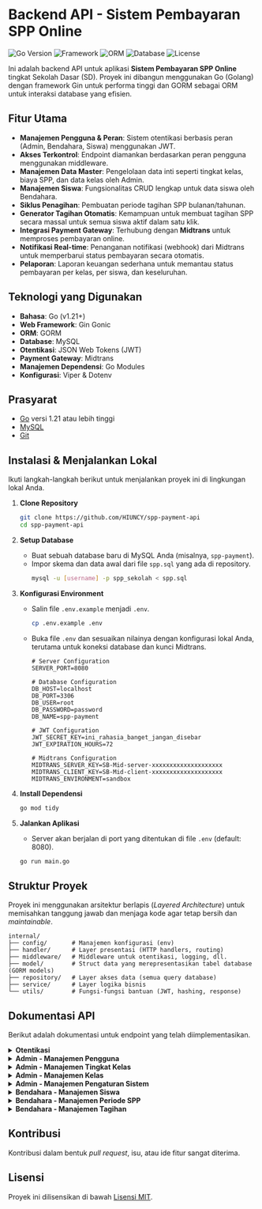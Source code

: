 # Backend API - Sistem Pembayaran SPP Online

![Go Version](https://img.shields.io/badge/Go-1.21%2B-blue.svg)
![Framework](https://img.shields.io/badge/Framework-Gin-green.svg)
![ORM](https://img.shields.io/badge/ORM-GORM-orange.svg)
![Database](https://img.shields.io/badge/Database-MySQL-blue.svg)
![License](https://img.shields.io/badge/License-MIT-lightgrey.svg)

Ini adalah backend API untuk aplikasi **Sistem Pembayaran SPP Online** tingkat Sekolah Dasar (SD). Proyek ini dibangun menggunakan Go (Golang) dengan framework Gin untuk performa tinggi dan GORM sebagai ORM untuk interaksi database yang efisien.

## Fitur Utama

-   **Manajemen Pengguna & Peran**: Sistem otentikasi berbasis peran (Admin, Bendahara, Siswa) menggunakan JWT.
-   **Akses Terkontrol**: Endpoint diamankan berdasarkan peran pengguna menggunakan middleware.
-   **Manajemen Data Master**: Pengelolaan data inti seperti tingkat kelas, biaya SPP, dan data kelas oleh Admin.
-   **Manajemen Siswa**: Fungsionalitas CRUD lengkap untuk data siswa oleh Bendahara.
-   **Siklus Penagihan**: Pembuatan periode tagihan SPP bulanan/tahunan.
-   **Generator Tagihan Otomatis**: Kemampuan untuk membuat tagihan SPP secara massal untuk semua siswa aktif dalam satu klik.
-   **Integrasi Payment Gateway**: Terhubung dengan **Midtrans** untuk memproses pembayaran online.
-   **Notifikasi Real-time**: Penanganan notifikasi (webhook) dari Midtrans untuk memperbarui status pembayaran secara otomatis.
-   **Pelaporan**: Laporan keuangan sederhana untuk memantau status pembayaran per kelas, per siswa, dan keseluruhan.

## Teknologi yang Digunakan

-   **Bahasa**: Go (v1.21+)
-   **Web Framework**: Gin Gonic
-   **ORM**: GORM
-   **Database**: MySQL
-   **Otentikasi**: JSON Web Tokens (JWT)
-   **Payment Gateway**: Midtrans
-   **Manajemen Dependensi**: Go Modules
-   **Konfigurasi**: Viper & Dotenv

## Prasyarat

-   [Go](https://golang.org/dl/) versi 1.21 atau lebih tinggi
-   [MySQL](https://www.mysql.com/downloads/)
-   [Git](https://git-scm.com/downloads/)

## Instalasi & Menjalankan Lokal

Ikuti langkah-langkah berikut untuk menjalankan proyek ini di lingkungan lokal Anda.

1.  **Clone Repository**
    ```sh
    git clone https://github.com/HIUNCY/spp-payment-api
    cd spp-payment-api
    ```

2.  **Setup Database**
    -   Buat sebuah database baru di MySQL Anda (misalnya, `spp-payment`).
    -   Impor skema dan data awal dari file `spp.sql` yang ada di repository.
        ```sh
        mysql -u [username] -p spp_sekolah < spp.sql
        ```

3.  **Konfigurasi Environment**
    -   Salin file `.env.example` menjadi `.env`.
        ```sh
        cp .env.example .env
        ```
    -   Buka file `.env` dan sesuaikan nilainya dengan konfigurasi lokal Anda, terutama untuk koneksi database dan kunci Midtrans.
        ```env
        # Server Configuration
        SERVER_PORT=8080

        # Database Configuration
        DB_HOST=localhost
        DB_PORT=3306
        DB_USER=root
        DB_PASSWORD=password
        DB_NAME=spp-payment

        # JWT Configuration
        JWT_SECRET_KEY=ini_rahasia_banget_jangan_disebar
        JWT_EXPIRATION_HOURS=72

        # Midtrans Configuration
        MIDTRANS_SERVER_KEY=SB-Mid-server-xxxxxxxxxxxxxxxxxxxx
        MIDTRANS_CLIENT_KEY=SB-Mid-client-xxxxxxxxxxxxxxxxxxxx
        MIDTRANS_ENVIRONMENT=sandbox
        ```

4.  **Install Dependensi**
    ```sh
    go mod tidy
    ```

5.  **Jalankan Aplikasi**
    -   Server akan berjalan di port yang ditentukan di file `.env` (default: 8080).
    ```sh
    go run main.go
    ```

## Struktur Proyek

Proyek ini menggunakan arsitektur berlapis (*Layered Architecture*) untuk memisahkan tanggung jawab dan menjaga kode agar tetap bersih dan *maintainable*.
```
internal/
├── config/       # Manajemen konfigurasi (env)
├── handler/      # Layer presentasi (HTTP handlers, routing)
├── middleware/   # Middleware untuk otentikasi, logging, dll.
├── model/        # Struct data yang merepresentasikan tabel database (GORM models)
├── repository/   # Layer akses data (semua query database)
├── service/      # Layer logika bisnis
└── utils/        # Fungsi-fungsi bantuan (JWT, hashing, response)
```

## Dokumentasi API

Berikut adalah dokumentasi untuk endpoint yang telah diimplementasikan.

<details>
<summary><b>Otentikasi</b></summary>

### Login Pengguna
-   `POST /api/v1/login`
-   **Otorisasi**: Publik
-   **Request Body**:
    ```json
    {
        "email": "admin@sekolah.sch.id",
        "password": "password"
    }
    ```
-   **Response Sukses (200 OK)**:
    ```json
    {
        "status": "success",
        "message": "Login berhasil",
        "data": {
            "token": "jwt.token.string"
        }
    }
    ```

### Mendapatkan Profil Pengguna Login
-   `GET /api/v1/me`
-   **Otorisasi**: Admin, Bendahara, Siswa
-   **Header**: `Authorization: Bearer <TOKEN>`
-   **Response Sukses (200 OK)**:
    ```json
    {
        "status": "success",
        "message": "Profil pengguna berhasil diambil",
        "data": {
            "id": 1,
            "nama_lengkap": "Administrator",
            "email": "admin@sekolah.sch.id",
            "role": "admin"
        }
    }
    ```

</details>

<details>
<summary><b>Admin - Manajemen Pengguna</b></summary>

### Membuat Pengguna Baru
-   `POST /api/v1/admin/users`
-   **Otorisasi**: Admin
-   **Header**: `Authorization: Bearer <TOKEN>`
-   **Request Body**:
    ```json
    {
        "nama_lengkap": "Bendahara Sekolah",
        "email": "bendahara@sekolah.sch.id",
        "password": "password123",
        "role_id": 2
    }
    ```

### Mendapatkan Daftar Pengguna
-   `GET /api/v1/admin/users`
-   **Otorisasi**: Admin
-   **Header**: `Authorization: Bearer <TOKEN>`
-   **Query Params (Opsional)**:
    -   `page` (angka), `limit` (angka), `role_id` (angka), `search` (string)

### Mendapatkan Detail Pengguna
-   `GET /api/v1/admin/users/{id}`
-   **Otorisasi**: Admin
-   **Header**: `Authorization: Bearer <TOKEN>`

### Memperbarui Pengguna
-   `PUT /api/v1/admin/users/{id}`
-   **Otorisasi**: Admin
-   **Header**: `Authorization: Bearer <TOKEN>`
-   **Request Body**:
    ```json
    {
        "nama_lengkap": "Bendahara Utama Update",
        "email": "bendahara.utama@sekolah.sch.id",
        "role_id": 2
    }
    ```

### Menghapus Pengguna
-   `DELETE /api/v1/admin/users/{id}`
-   **Otorisasi**: Admin
-   **Header**: `Authorization: Bearer <TOKEN>`

</details>

<details>
<summary><b>Admin - Manajemen Tingkat Kelas</b></summary>

### Membuat Tingkat Kelas Baru
-   `POST /api/v1/admin/class-levels`
-   **Otorisasi**: Admin
-   **Header**: `Authorization: Bearer <TOKEN>`
-   **Request Body**:
    ```json
    {
        "tingkat": 1,
        "nama_tingkat": "Kelas 1",
        "biaya_spp": 150000
    }
    ```

### Mendapatkan Semua Tingkat Kelas
-   `GET /api/v1/admin/class-levels`
-   **Otorisasi**: Admin
-   **Header**: `Authorization: Bearer <TOKEN>`

### Mendapatkan Detail Tingkat Kelas
-   `GET /api/v1/admin/class-levels/{id}`
-   **Otorisasi**: Admin
-   **Header**: `Authorization: Bearer <TOKEN>`

### Memperbarui Tingkat Kelas
-   `PUT /api/v1/admin/class-levels/{id}`
-   **Otorisasi**: Admin
-   **Header**: `Authorization: Bearer <TOKEN>`
-   **Request Body**:
    ```json
    {
        "tingkat": 1,
        "nama_tingkat": "Kelas 1",
        "biaya_spp": 155000,
        "status": "aktif"
    }
    ```

### Menghapus Tingkat Kelas
-   `DELETE /api/v1/admin/class-levels/{id}`
-   **Otorisasi**: Admin
-   **Header**: `Authorization: Bearer <TOKEN>`

</details>

<details>
<summary><b>Admin - Manajemen Kelas</b></summary>

### Membuat Kelas Baru
-   `POST /api/v1/admin/classes`
-   **Otorisasi**: Admin
-   **Header**: `Authorization: Bearer <TOKEN>`
-   **Request Body**:
    ```json
    {
        "tingkat_id": 1,
        "nama_kelas": "1A",
        "wali_kelas": "Bu Sari",
        "kapasitas": 30
    }
    ```

### Mendapatkan Semua Kelas
-   `GET /api/v1/admin/classes`
-   **Otorisasi**: Admin
-   **Header**: `Authorization: Bearer <TOKEN>`

### Mendapatkan Detail Kelas
-   `GET /api/v1/admin/classes/{id}`
-   **Otorisasi**: Admin
-   **Header**: `Authorization: Bearer <TOKEN>`

### Memperbarui Kelas
-   `PUT /api/v1/admin/classes/{id}`
-   **Otorisasi**: Admin
-   **Header**: `Authorization: Bearer <TOKEN>`
-   **Request Body**:
    ```json
    {
        "tingkat_id": 1,
        "nama_kelas": "1A",
        "wali_kelas": "Sari Hartati, S.Pd.",
        "kapasitas": 32,
        "status": "aktif"
    }
    ```

### Menghapus Kelas
-   `DELETE /api/v1/admin/classes/{id}`
-   **Otorisasi**: Admin
-   **Header**: `Authorization: Bearer <TOKEN>`

</details>

<details>
<summary><b>Admin - Manajemen Pengaturan Sistem</b></summary>

### Mendapatkan Semua Pengaturan
-   `GET /api/v1/admin/settings`
-   **Otorisasi**: Admin
-   **Header**: `Authorization: Bearer <TOKEN>`
-   **Response Sukses (200 OK)**:
    ```json
    {
        "status": "success",
        "message": "Data pengaturan berhasil diambil",
        "data": {
            "nama_sekolah": "SD Negeri 1 Contoh",
            "alamat_sekolah": "Jl. Pendidikan No. 1, Kota",
            "telepon_sekolah": "021-1234567",
            "email_sekolah": "info@sekolah.sch.id",
            "tahun_ajaran_aktif": "2024/2025",
            "midtrans_server_key": "",
            "midtrans_client_key": "",
            "midtrans_environment": "sandbox"
        }
    }
    ```

### Memperbarui Pengaturan
-   `PUT /api/v1/admin/settings`
-   **Otorisasi**: Admin
-   **Header**: `Authorization: Bearer <TOKEN>`
-   **Request Body**:
    ```json
    {
        "nama_sekolah": "SDN Koding Jaya",
        "telepon_sekolah": "021-111222"
    }
    ```
-   **Response Sukses (200 OK)**:
    ```json
    {
        "status": "success",
        "message": "Pengaturan berhasil diperbarui",
        "data": null
    }
    ```

</details>

<details>
<summary><b>Bendahara - Manajemen Siswa</b></summary>

### Membuat Siswa Baru
-   `POST /api/v1/treasurer/students`
-   **Otorisasi**: Bendahara, Admin
-   **Header**: `Authorization: Bearer <TOKEN>`
-   **Request Body**:
    ```json
    {
        "email": "budi.siswa@email.com",
        "password": "password123",
        "nisn": "1234567890",
        "kelas_id": 1,
        "nama_lengkap": "Budi Santoso",
        "jenis_kelamin": "L",
        "tempat_lahir": "Jakarta",
        "tanggal_lahir": "2018-07-15",
        "alamat": "Jl. Merdeka No. 10",
        "nama_orangtua": "Bapak Santoso",
        "telepon_orangtua": "08123456789",
        "tahun_masuk": 2024
    }
    ```

### Mendapatkan Daftar Siswa
-   `GET /api/v1/treasurer/students`
-   **Otorisasi**: Bendahara, Admin
-   **Header**: `Authorization: Bearer <TOKEN>`
-   **Query Params (Opsional)**:
    -   `page` (angka): Nomor halaman.
    -   `limit` (angka): Jumlah data per halaman.
    -   `kelas_id` (angka): Filter berdasarkan ID kelas.
    -   `search` (string): Cari berdasarkan nama atau NISN.

### Mendapatkan Detail Siswa
-   `GET /api/v1/treasurer/students/{id}`
-   **Otorisasi**: Bendahara, Admin
-   **Header**: `Authorization: Bearer <TOKEN>`

### Memperbarui Siswa
-   `PUT /api/v1/treasurer/students/{id}`
-   **Otorisasi**: Bendahara, Admin
-   **Header**: `Authorization: Bearer <TOKEN>`
-   **Request Body**:
    ```json
    {
        "nisn": "1234567890",
        "kelas_id": 2,
        "nama_lengkap": "Budi Santoso",
        "jenis_kelamin": "L",
        "tempat_lahir": "Jakarta",
        "tanggal_lahir": "2018-07-15",
        "alamat": "Jl. Kemerdekaan No. 12",
        "nama_orangtua": "Bapak Santoso",
        "telepon_orangtua": "08123456789",
        "tahun_masuk": 2024,
        "status": "aktif",
        "email": "budi.santoso@email.com",
        "status_user": "aktif"
    }
    ```

### Menghapus Siswa
-   `DELETE /api/v1/treasurer/students/{id}`
-   **Otorisasi**: Bendahara, Admin
-   **Header**: `Authorization: Bearer <TOKEN>`

</details>

<details>
<summary><b>Bendahara - Manajemen Periode SPP</b></summary>

### Membuat Periode Baru
-   `POST /api/v1/treasurer/periods`
-   **Otorisasi**: Bendahara, Admin
-   **Header**: `Authorization: Bearer <TOKEN>`
-   **Request Body**:
    ```json
    {
        "tahun_ajaran": "2025/2026",
        "bulan": 7,
        "nama_bulan": "Juli",
        "tanggal_mulai": "2025-07-01",
        "tanggal_selesai": "2025-07-31"
    }
    ```

### Mendapatkan Daftar Periode
-   `GET /api/v1/treasurer/periods`
-   **Otorisasi**: Bendahara, Admin
-   **Header**: `Authorization: Bearer <TOKEN>`
-   **Query Params (Opsional)**:
    -   `tahun_ajaran` (string): Filter berdasarkan tahun ajaran, contoh: `2025/2026`.

### Mendapatkan Detail Periode
-   `GET /api/v1/treasurer/periods/{id}`
-   **Otorisasi**: Bendahara, Admin
-   **Header**: `Authorization: Bearer <TOKEN>`

### Memperbarui Periode
-   `PUT /api/v1/treasurer/periods/{id}`
-   **Otorisasi**: Bendahara, Admin
-   **Header**: `Authorization: Bearer <TOKEN>`
-   **Request Body**:
    ```json
    {
        "tahun_ajaran": "2025/2026",
        "bulan": 7,
        "nama_bulan": "Juli",
        "tanggal_mulai": "2025-07-01",
        "tanggal_selesai": "2025-08-10",
        "status": "aktif"
    }
    ```

### Menghapus Periode
-   `DELETE /api/v1/treasurer/periods/{id}`
-   **Otorisasi**: Bendahara, Admin
-   **Header**: `Authorization: Bearer <TOKEN>`

</details>

<details>
<summary><b>Bendahara - Manajemen Tagihan</b></summary>

### Generate Tagihan Massal
-   `POST /api/v1/treasurer/periods/{id}/generate-bills`
-   **Otorisasi**: Bendahara, Admin
-   **Header**: `Authorization: Bearer <TOKEN>`
-   **Fungsi**: Membuat tagihan SPP untuk semua siswa aktif berdasarkan ID periode yang diberikan.

### Mendapatkan Daftar Tagihan
-   `GET /api/v1/treasurer/bills`
-   **Otorisasi**: Bendahara, Admin
-   **Header**: `Authorization: Bearer <TOKEN>`
-   **Query Params (Opsional)**:
    -   `page` (angka): Nomor halaman.
    -   `limit` (angka): Jumlah data per halaman.
    -   `periode_id` (angka): Filter berdasarkan ID periode.
    -   `siswa_id` (angka): Filter berdasarkan ID siswa.
    -   `status_pembayaran` (string): Filter berdasarkan status (`belum_bayar`, `pending`, `lunas`).

### Mendapatkan Detail Tagihan
-   `GET /api/v1/treasurer/bills/{id}`
-   **Otorisasi**: Bendahara, Admin
-   **Header**: `Authorization: Bearer <TOKEN>`

### Memperbarui Tagihan (Manual)
-   `PUT /api/v1/treasurer/bills/{id}`
-   **Otorisasi**: Bendahara, Admin
-   **Header**: `Authorization: Bearer <TOKEN>`
-   **Request Body**:
    ```json
    {
        "jumlah_tagihan": 160000,
        "status_pembayaran": "lunas"
    }
    ```

### Menghapus Tagihan (Manual)
-   `DELETE /api/v1/treasurer/bills/{id}`
-   **Otorisasi**: Bendahara, Admin
-   **Header**: `Authorization: Bearer <TOKEN>`

</details>

## Kontribusi

Kontribusi dalam bentuk *pull request*, isu, atau ide fitur sangat diterima.

## Lisensi

Proyek ini dilisensikan di bawah [Lisensi MIT](LICENSE).
